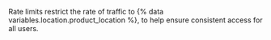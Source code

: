Rate limits restrict the rate of traffic to {% data variables.location.product_location %}, to help ensure consistent access for all users.
